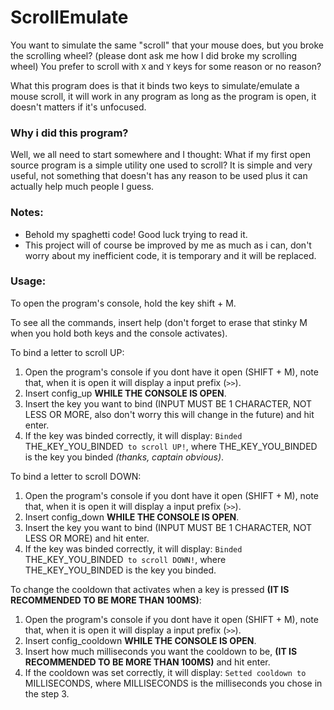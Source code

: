 # ScrollEmulate

You want to simulate the same "scroll" that your mouse does, but you broke the scrolling wheel? (please dont ask me how I did broke my scrolling wheel)
You prefer to scroll with ``X`` and ``Y`` keys for some reason or no reason?

What this program does is that it binds two keys to simulate/emulate a mouse scroll, it will work in any program as long as the program is open, it doesn't matters if it's unfocused.

### Why i did this program?
Well, we all need to start somewhere and I thought: What if my first open source program is a simple utility one used to scroll?
It is simple and very useful, not something that doesn't has any reason to be used plus it can actually help much people I guess.

### Notes:
- Behold my spaghetti code! Good luck trying to read it.
- This project will of course be improved by me as much as i can, don't worry about my inefficient code, it is temporary and it will be replaced.

### Usage:

To open the program's console, hold the key shift + M.

To see all the commands, insert help (don't forget to erase that stinky M when you hold both keys and the console activates).

To bind a letter to scroll UP:
1. Open the program's console if you dont have it open (SHIFT + M), note that, when it is open it will display a input prefix (``>>``).
2. Insert config_up __WHILE THE CONSOLE IS OPEN__.
3. Insert the key you want to bind (INPUT MUST BE 1 CHARACTER, NOT LESS OR MORE, also don't worry this will change in the future) and hit enter.
4. If the key was binded correctly, it will display: ``Binded ``THE_KEY_YOU_BINDED`` to scroll UP!``, where THE_KEY_YOU_BINDED is the key you binded *(thanks, captain obvious)*.

To bind a letter to scroll DOWN:
1. Open the program's console if you dont have it open (SHIFT + M), note that, when it is open it will display a input prefix (``>>``).
2. Insert config_down __WHILE THE CONSOLE IS OPEN__.
3. Insert the key you want to bind (INPUT MUST BE 1 CHARACTER, NOT LESS OR MORE) and hit enter.
4. If the key was binded correctly, it will display: ``Binded ``THE_KEY_YOU_BINDED`` to scroll DOWN!``, where THE_KEY_YOU_BINDED is the key you binded.

To change the cooldown that activates when a key is pressed **(IT IS RECOMMENDED TO BE MORE THAN 100MS)**:
1. Open the program's console if you dont have it open (SHIFT + M), note that, when it is open it will display a input prefix (``>>``).
2. Insert config_cooldown __WHILE THE CONSOLE IS OPEN__.
3. Insert how much milliseconds you want the cooldown to be, **(IT IS RECOMMENDED TO BE MORE THAN 100MS)**  and hit enter.
4. If the cooldown was set correctly, it will display: ``Setted cooldown to ``MILLISECONDS, where MILLISECONDS is the milliseconds you chose in the step 3.

